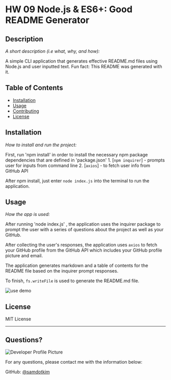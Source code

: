 # HW 09 Node.js & ES6+: Good README Generator 

  ## Description 
  
  *A short description (i.e what, why, and how):* 
  
  A simple CLI application that generates effective README.md files using Node.js and user inputted text.  Fun fact: This README was generated with it.

  ## Table of Contents
  * [Installation](#installation)
  * [Usage](#usage)
  * [Contributing](#contributing)
  * [License](#license)
  
  ## Installation
  
  *How to install and run the project:*
  
  First, run 'npm install' in order to install the necessary npm package dependencies that are defined in 'package.json'
    1. [`npm inquirer`] - prompts user for inputs from command line
    2. [`axios`] - to fetch user info from GitHub API

  After npm install, just enter `node index.js` into the terminal to run the application.  
  
  ## Usage 
  
  *How the app is used:*
  
  After running 'node index.js' , the application uses the inquirer package to prompt the user with a series of questions about the project as well as your GitHub.

  After collecting the user's responses, the application uses `axios` to fetch your GitHub profile from the GitHub API which includes your GitHub profile picture and email.

  The application generates markdown and a table of contents for the README file based on the inquirer prompt responses.

  To finish, `fs.writeFile` is used to generate the README.md file.

![use demo](demo.gif)
  
  ## License
  
  MIT License
  
  ---
  
  ## Questions?
  
  ![Developer Profile Picture](https://avatars2.githubusercontent.com/u/60358344?v=4) 
  
  For any questions, please contact me with the information below:
 
  GitHub: [@samdotkim](https://api.github.com/users/samdotkim)
  